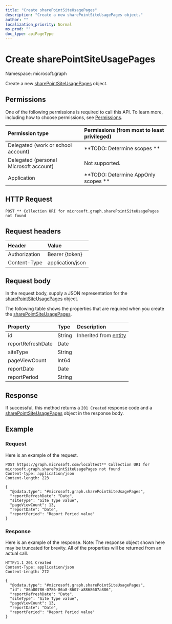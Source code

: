 ```yaml
---
title: "Create sharePointSiteUsagePages"
description: "Create a new sharePointSiteUsagePages object."
author: ""
localization_priority: Normal
ms.prod: ""
doc_type: apiPageType
---
```


# Create sharePointSiteUsagePages

Namespace: microsoft.graph

Create a new [sharePointSiteUsagePages](../resources/sharepointsiteusagepages.md) object.

## Permissions
One of the following permissions is required to call this API. To learn more, including how to choose permissions, see [Permissions](/concepts/permissions-reference.md).

|Permission type|Permissions (from most to least privileged)|
|:---|:---|
|Delegated (work or school account)|**TODO: Determine scopes **|
|Delegated (personal Microsoft account)|Not supported.|
|Application|**TODO: Determine AppOnly scopes **|

## HTTP Request
<!-- {
  "blockType": "ignored"
}
-->
``` http
POST ** Collection URI for microsoft.graph.sharePointSiteUsagePages not found
```

## Request headers
|Header|Value|
|:---|:---|
|Authorization|Bearer {token}|
|Content-Type|application/json|

## Request body
In the request body, supply a JSON representation for the [sharePointSiteUsagePages](../resources/sharepointsiteusagepages.md) object.

The following table shows the properties that are required when you create the [sharePointSiteUsagePages](../resources/sharepointsiteusagepages.md).

|Property|Type|Description|
|:---|:---|:---|
|id|String| Inherited from [entity](../resources/entity.md)|
|reportRefreshDate|Date||
|siteType|String||
|pageViewCount|Int64||
|reportDate|Date||
|reportPeriod|String||



## Response
If successful, this method returns a `201 Created` response code and a [sharePointSiteUsagePages](../resources/sharepointsiteusagepages.md) object in the response body.

## Example

### Request
Here is an example of the request.
<!-- {
  "blockType": "request",
  "name": "create_sharepointsiteusagepages_from_"
}
-->
``` http
POST https://graph.microsoft.com/localtest** Collection URI for microsoft.graph.sharePointSiteUsagePages not found
Content-type: application/json
Content-length: 223

{
  "@odata.type": "#microsoft.graph.sharePointSiteUsagePages",
  "reportRefreshDate": "Date",
  "siteType": "Site Type value",
  "pageViewCount": 13,
  "reportDate": "Date",
  "reportPeriod": "Report Period value"
}
```

### Response
Here is an example of the response. Note: The response object shown here may be truncated for brevity. All of the properties will be returned from an actual call.
<!-- {
  "blockType": "response",
  "truncated": true,
  "@odata.type": "microsoft.graph.sharepointsiteusagepages"
}
-->
``` http
HTTP/1.1 201 Created
Content-Type: application/json
Content-Length: 272

{
  "@odata.type": "#microsoft.graph.sharePointSiteUsagePages",
  "id": "86a80786-0786-86a8-8607-a8868607a886",
  "reportRefreshDate": "Date",
  "siteType": "Site Type value",
  "pageViewCount": 13,
  "reportDate": "Date",
  "reportPeriod": "Report Period value"
}
```

